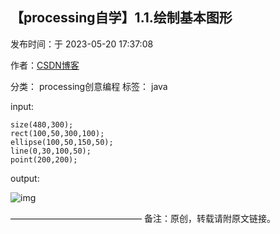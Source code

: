 ## 【processing自学】1.1.绘制基本图形

发布时间：于 2023-05-20 17:37:08

作者：[CSDN博客](https://blog.csdn.net/liaowang010)

分类： processing创意编程  标签： java

 input:
```
size(480,300);
rect(100,50,300,100);
ellipse(100,50,150,50);
line(0,30,100,50);
point(200,200);
```

output:

![img](https://img-blog.csdnimg.cn/464bdd91de43404781f4e6ad7e8217b9.png)

———————————————
备注：原创，转载请附原文链接。
